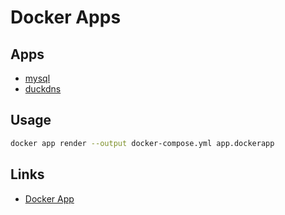 # Docker Apps

## Apps
  - [mysql](./duckdns.dockerapp/docker-compose.yml)
  - [duckdns](./mysql.dockerapp/docker-compose.yml)

## Usage

```sh
docker app render --output docker-compose.yml app.dockerapp
```

## Links

- [Docker App](https://docs.docker.com/app/working-with-app/)
